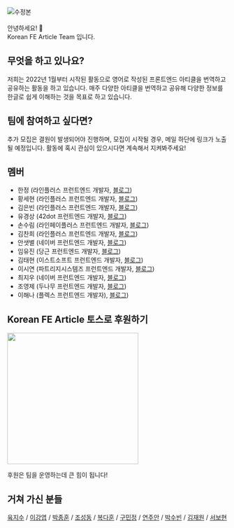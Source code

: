 <img alt="수정본" src="https://github.com/Korean-FE-Article/.github/assets/35371660/014270f8-79be-4b03-bb3c-ced8f5e2ff30" />
<br/><br/>
안녕하세요! 👋 <br/>
Korean FE Article Team 입니다.

## 무엇을 하고 있나요?
저희는 2022년 1월부터 시작된 활동으로 영어로 작성된 프론트엔드 아티클을 번역하고 공유하는 활동을 하고 있습니다. 매주 다양한 아티클을 번역하고 공유해 다양한 정보를 한글로 쉽게 이해하는 것을 목표로 하고 있습니다.

## 팀에 참여하고 싶다면?
추가 모집은 결원이 발생되어야 진행하며, 모집이 시작될 경우, 메일 하단에 링크가 노출될 예정입니다. 활동에 혹시 관심이 있으시다면 계속해서 지켜봐주세요!

## 멤버
* 한정 (라인플러스 프런트엔드 개발자, [블로그](https://medium.com/@junghan92))
* 황세현 (라인플러스 프런트엔드 개발자, [블로그](https://velog.io/@sehyunny))
* 김은빈 (라인플러스 프런트엔드 개발자, [블로그](https://velog.io/@eunbinn))
* 유경상 (42dot 프런트엔드 개발자, [블로그](https://ykss.netlify.app/))
* 손수림 (라인페이플러스 프런트엔드 개발자, [블로그](https://velog.io/@surim014))
* 김찬희 (라인플러스 프런트엔드 개발자, [블로그](https://velog.io/@superlipbalm/posts))
* 안샛별 (네이버 프런트엔드 개발자, [블로그](https://velog.io/@typo/posts))
* 임유진 (당근 프런트엔드 개발자, [블로그](https://emewjin.github.io/))
* 김태현 (이스트소프트 프런트엔드 개발자, [블로그](https://velog.io/@tap_kim/about))
* 이시연 (파트리지시스템즈 프런트엔드 개발자, [블로그](https://medium.com/@ricki-lee))
* 최지우 (네이버 프런트엔드 개발자, [블로그](https://medium.com/@jiwoochoics))
* 조영제 (두나무 프런트엔드 개발자, [블로그](https://siosio3103.medium.com/))
* 이해나 (플렉스 프런트엔드 개발자), [블로그](https://hanameee.github.io/))

## Korean FE Article 토스로 후원하기

<img src="https://github.com/Korean-FE-Article/.github/assets/35371660/78a5cfd2-be23-4768-a2d1-2fe6295a4811" width="300" />

후원은 팀을 운영하는데 큰 힘이 됩니다!

## 거쳐 가신 분들

[육지수](https://medium.com/@yujso66) / [이강엽](https://velog.io/@lky5697/posts) / [박종훈](https://velog.io/@jonghunbok/posts) / [조성동](https://github.com/doong-jo) / [복다훈](https://velog.io/@dev_boku/posts) / [구민정](https://velog.io/@cookie004/posts) / [연주안](https://github.com/yeonjuan/dev-blog) / [박수빈](https://soobing.github.io/posts) / [김재원](https://philip21.dev/) / [서보현](https://ktseo41.github.io/blog/)
